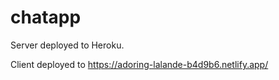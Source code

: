 # chatapp

Server deployed to Heroku.

Client deployed to https://adoring-lalande-b4d9b6.netlify.app/
